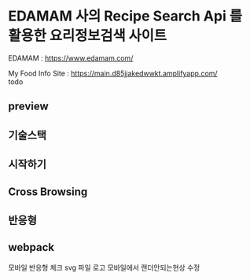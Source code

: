
# EDAMAM 사의 Recipe Search Api 를 활용한 요리정보검색 사이트

EDAMAM : https://www.edamam.com/ <br>

My Food Info Site : https://main.d85jjakedwwkt.amplifyapp.com/ <br>
todo

## preview

## 기술스택

## 시작하기

## Cross Browsing



## 반응형

## webpack



모바일 반응형 체크
svg 파일 로고 모바일에서 랜더안되는현상 수정
